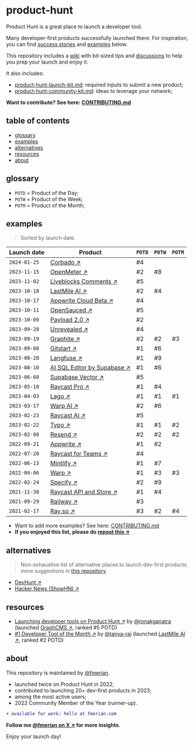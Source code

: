 # product-hunt

Product Hunt is a great place to launch a developer tool.

Many developer-first products successfully launched there. For inspiration, you can find [success stories](#resources) and [examples](#examples) below.

This repository includes a [wiki](https://github.com/fmerian/awesome-product-hunt/wiki) with bit-sized tips and [discussions](https://github.com/fmerian/awesome-product-hunt/discussions) to help you prep your launch and enjoy it.

It also includes:

- [product-hunt-launch-kit.md](https://github.com/fmerian/product-hunt/blob/main/product-hunt-launch-kit.md): required inputs to submit a new product;
- [product-hunt-community-kit.md](https://github.com/fmerian/product-hunt/blob/main/product-hunt-community-kit.md): ideas to leverage your network;

**Want to contribute? See here: [CONTRIBUTING.md](https://github.com/fmerian/awesome-product-hunt/blob/main/CONTRIBUTING.md)**

## table of contents

- [glossary](#glossary)
- [examples](#examples)
- [alternatives](#alternatives)
- [resources](#resources)
- [about](#about)

## glossary

- `POTD` = Product of the Day;
- `POTW` = Product of the Week;
- `POTM` = Product of the Month;

## examples

> Sorted by launch date.

| Launch date | Product | `POTD` | `POTW` | `POTM` |
| ------- | ------- | ------- | ------- | ------- |
| `2024-01-25` | [Corbado ↗︎](https://www.producthunt.com/posts/corbado) | #4 |
| `2023-11-15` | [OpenMeter ↗︎](https://www.producthunt.com/products/openmeter#openmeter) | #2 | #8 |
| `2023-11-02` | [Liveblocks Comments ↗︎](https://www.producthunt.com/posts/liveblocks-comments) | #5 |
| `2023-10-18` | [LastMile AI ↗︎](https://www.producthunt.com/products/lastmile-ai#lastmile-ai) | #2 | #4 |
| `2023-10-17` | [Appwrite Cloud Beta ↗︎](https://www.producthunt.com/products/appwrite#appwrite-cloud-beta) | #4 |
| `2023-10-11` | [OpenSauced ↗︎](https://www.producthunt.com/products/opensauced#opensauced) | #5 |
| `2023-10-09` | [Payload 2.0 ↗︎](https://www.producthunt.com/posts/payload-2-0) | #2 |
| `2023-09-28` | [Unrevealed ↗︎](https://www.producthunt.com/posts/unrevealed) | #4 |
| `2023-09-19` | [Graphite ↗︎](https://www.producthunt.com/products/graphite-5#graphite-6) | #2 | #2 | #3 |
| `2023-09-08` | [Gitstart ↗︎](https://www.producthunt.com/products/gitstart#gitstart) | #1 | #6 |
| `2023-08-20` | [Langfuse ↗︎](https://www.producthunt.com/products/langfuse#langfuse) | #1 | #9 |
| `2023-08-10` | [AI SQL Editor by Supabase ↗︎](https://www.producthunt.com/products/supabase#ai-sql-editor-by-supabase) | #1 | #6 |
| `2023-06-08` | [Supabase Vector ↗︎](https://www.producthunt.com/products/supabase#supabase-vector) | #5 |
| `2023-05-10` | [Raycast Pro ↗︎](https://www.producthunt.com/products/raycast#raycast-pro) | #1 | #4 |
| `2023-04-03` | [Lago ↗︎](https://www.producthunt.com/posts/lago) | #1 | #1 | #1 |
| `2023-03-17` | [Warp AI ↗︎](https://www.producthunt.com/products/warp#warp-ai) | #2 | #6 |
| `2023-02-23` | [Raycast AI ↗︎](https://www.producthunt.com/posts/raycast-ai) | #5 |
| `2023-02-22` | [Typo ↗︎](https://www.producthunt.com/products/typo-3#typo-3) | #1 | #1 | #2 |
| `2023-02-08` | [Resend ↗︎](https://www.producthunt.com/products/resend#resend-3) | #2 | #2 | #2 |
| `2022-09-21` | [Appwrite ↗︎](https://www.producthunt.com/products/appwrite#appwrite-2) | #1 | #2 |
| `2022-07-20` | [Raycast for Teams ↗︎](https://www.producthunt.com/posts/raycast-for-teams) | #4 |
| `2022-06-13` | [Mintlify ↗︎](https://www.producthunt.com/posts/mintlify) | #1 | #7 |
| `2022-04-06` | [Warp ↗︎](https://www.producthunt.com/products/warp#warp) | #1 | #3 | #3 |
| `2022-02-24` | [Specify ↗︎](https://www.producthunt.com/products/specify#specify-2) | #2 | #9 |
| `2021-11-30` | [Raycast API and Store ↗︎](https://www.producthunt.com/posts/raycast-api-and-store) | #1 | #4 |
| `2021-09-29` | [Railway ↗︎](https://www.producthunt.com/posts/railway) | #3 |
| `2021-02-17` | [Ray.so ↗︎](https://www.producthunt.com/posts/ray-so) | #3 | #2 | #4 |

- Want to add more examples? See here: [CONTRIBUTING.md](https://github.com/fmerian/awesome-product-hunt/blob/main/CONTRIBUTING.md)
- **If you enjoyed this list, please do [repost this ↗︎](https://twitter.com/fmerian/status/1718968543088439685)**

## alternatives

> Non-exhaustive list of alternative places to launch dev-first products. more suggestions in [this repository](https://github.com/fmerian/awesome-developer-first-channels). 

- [DevHunt ↗︎](https://devhunt.org/)
- [Hacker News (ShowHN) ↗︎](https://news.ycombinator.com/showhn.html)

## resources

- [Launching developer tools on Product Hunt ↗︎](https://ronakganatra.com/posts/successfully-launch-dev-tools-on-producthunt) by [@ronakganatra](https://github.com/ronakganatra) (launched [GraphCMS ↗︎](https://www.producthunt.com/products/graphcms#graphcms-3), ranked #5 POTD)
- [#1 Developer Tool of the Month ↗︎](https://dev.to/tanyarai/1-developer-tool-of-the-month-1o41) by [@tanya-rai](https://github.com/tanya-rai) (launched [LastMile AI ↗︎](https://www.producthunt.com/products/lastmile-ai#lastmile-ai), ranked #2 POTD)

## about

This repository is maintained by [@fmerian](https://producthunt.com/@fmerian).

- launched twice on Product Hunt in 2022;
- contributed to launching 20+ dev-first products in 2023;
- among the most active users;
- 2022 Community Member of the Year (runner-up).

``` diff
+ available for work: hello at fmerian.com
```

**Follow me [@fmerian on X ↗︎](https://x.com/fmerian) for more insights.**

Enjoy your launch day!
